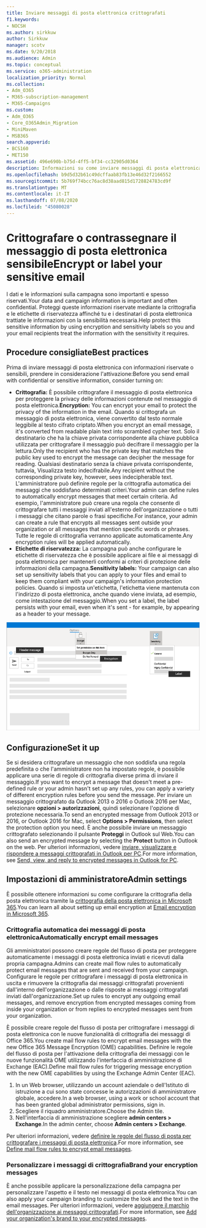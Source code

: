 ```yaml
---
title: Inviare messaggi di posta elettronica crittografati
f1.keywords:
- NOCSH
ms.author: sirkkuw
author: Sirkkuw
manager: scotv
ms.date: 9/20/2018
ms.audience: Admin
ms.topic: conceptual
ms.service: o365-administration
localization_priority: Normal
ms.collection:
- Adm_O365
- M365-subscription-management
- M365-Campaigns
ms.custom:
- Adm_O365
- Core_O365Admin_Migration
- MiniMaven
- MSB365
search.appverid:
- BCS160
- MET150
ms.assetid: 496e690b-b75d-4ff5-bf34-cc32905d0364
description: Informazioni su come inviare messaggi di posta elettronica crittografati tramite Outlook.
ms.openlocfilehash: b9d5d32b61c49dcffaab83fb13e46d32f2166552
ms.sourcegitcommit: 5b769f74bcc76ac8d38aad815d1728824783cd9f
ms.translationtype: MT
ms.contentlocale: it-IT
ms.lasthandoff: 07/08/2020
ms.locfileid: "45080028"
---
```

# <a name="encrypt-or-label-your-sensitive-email"></a><span data-ttu-id="c833b-103">Crittografare o contrassegnare il messaggio di posta elettronica sensibile</span><span class="sxs-lookup"><span data-stu-id="c833b-103">Encrypt or label your sensitive email</span></span>

<span data-ttu-id="c833b-104">I dati e le informazioni sulla campagna sono importanti e spesso riservati.</span><span class="sxs-lookup"><span data-stu-id="c833b-104">Your data and campaign information is important and often confidential.</span></span> <span data-ttu-id="c833b-105">Proteggi queste informazioni riservate mediante la crittografia e le etichette di riservatezza affinché tu e i destinatari di posta elettronica trattiate le informazioni con la sensibilità necessaria.</span><span class="sxs-lookup"><span data-stu-id="c833b-105">Help protect this sensitive information by using encryption and sensitivity labels so you and your email recipients treat the information with the sensitivity it requires.</span></span>


## <a name="best-practices"></a><span data-ttu-id="c833b-106">Procedure consigliate</span><span class="sxs-lookup"><span data-stu-id="c833b-106">Best practices</span></span>

<span data-ttu-id="c833b-107">Prima di inviare messaggi di posta elettronica con informazioni riservate o sensibili, prendere in considerazione l'attivazione:</span><span class="sxs-lookup"><span data-stu-id="c833b-107">Before you send email with confidential or sensitive information, consider turning on:</span></span>

- <span data-ttu-id="c833b-108">**Crittografia:** È possibile crittografare il messaggio di posta elettronica per proteggere la privacy delle informazioni contenute nel messaggio di posta elettronica.</span><span class="sxs-lookup"><span data-stu-id="c833b-108">**Encryption:** You can encrypt your email to protect the privacy of the information in the email.</span></span> <span data-ttu-id="c833b-109">Quando si crittografa un messaggio di posta elettronica, viene convertito dal testo normale leggibile al testo cifrato criptato.</span><span class="sxs-lookup"><span data-stu-id="c833b-109">When you encrypt an email message, it's converted from readable plain text into scrambled cypher text.</span></span> <span data-ttu-id="c833b-110">Solo il destinatario che ha la chiave privata corrispondente alla chiave pubblica utilizzata per crittografare il messaggio può decifrare il messaggio per la lettura.</span><span class="sxs-lookup"><span data-stu-id="c833b-110">Only the recipient who has the private key that matches the public key used to encrypt the message can decipher the message for reading.</span></span> <span data-ttu-id="c833b-111">Qualsiasi destinatario senza la chiave privata corrispondente, tuttavia, Visualizza testo indecifrabile.</span><span class="sxs-lookup"><span data-stu-id="c833b-111">Any recipient without the corresponding private key, however, sees indecipherable text.</span></span> <span data-ttu-id="c833b-112">L'amministratore può definire regole per la crittografia automatica dei messaggi che soddisfano determinati criteri.</span><span class="sxs-lookup"><span data-stu-id="c833b-112">Your admin can define rules to automatically encrypt messages that meet certain criteria.</span></span> <span data-ttu-id="c833b-113">Ad esempio, l'amministratore può creare una regola che consente di crittografare tutti i messaggi inviati all'esterno dell'organizzazione o tutti i messaggi che citano parole o frasi specifiche.</span><span class="sxs-lookup"><span data-stu-id="c833b-113">For instance, your admin can create a rule that encrypts all messages sent outside your organization or all messages that mention specific words or phrases.</span></span> <span data-ttu-id="c833b-114">Tutte le regole di crittografia verranno applicate automaticamente.</span><span class="sxs-lookup"><span data-stu-id="c833b-114">Any encryption rules will be applied automatically.</span></span>
- <span data-ttu-id="c833b-115">**Etichette di riservatezza:** La campagna può anche configurare le etichette di riservatezza che è possibile applicare ai file e ai messaggi di posta elettronica per mantenerli conformi ai criteri di protezione delle informazioni della campagna.</span><span class="sxs-lookup"><span data-stu-id="c833b-115">**Sensitivity labels:** Your campaign can also set up sensitivity labels that you can apply to your files and email to keep them compliant with your campaign's information protection policies.</span></span> <span data-ttu-id="c833b-116">Quando si imposta un'etichetta, l'etichetta viene mantenuta con l'indirizzo di posta elettronica, anche quando viene inviata, ad esempio, come intestazione del messaggio.</span><span class="sxs-lookup"><span data-stu-id="c833b-116">When you set a label, the label persists with your email, even when it's sent - for example, by appearing as a header to your message.</span></span>

![Diagramma di un messaggio di posta elettronica con callout per le etichette e la crittografia](../media/m365-campaign-email-encrypt.png)


## <a name="set-it-up"></a><span data-ttu-id="c833b-118">Configurazione</span><span class="sxs-lookup"><span data-stu-id="c833b-118">Set it up</span></span>

<span data-ttu-id="c833b-119">Se si desidera crittografare un messaggio che non soddisfa una regola predefinita o che l'amministratore non ha impostato regole, è possibile applicare una serie di regole di crittografia diverse prima di inviare il messaggio.</span><span class="sxs-lookup"><span data-stu-id="c833b-119">If you want to encrypt a message that doesn't meet a pre-defined rule or your admin hasn't set up any rules, you can apply a variety of different encryption rules before you send the message.</span></span> <span data-ttu-id="c833b-120">Per inviare un messaggio crittografato da Outlook 2013 o 2016 o Outlook 2016 per Mac, selezionare **opzioni > autorizzazioni**, quindi selezionare l'opzione di protezione necessaria.</span><span class="sxs-lookup"><span data-stu-id="c833b-120">To send an encrypted message from Outlook 2013 or 2016, or Outlook 2016 for Mac, select **Options > Permissions**, then select the protection option you need.</span></span> <span data-ttu-id="c833b-121">È anche possibile inviare un messaggio crittografato selezionando il pulsante **Proteggi** in Outlook sul Web.</span><span class="sxs-lookup"><span data-stu-id="c833b-121">You can also send an encrypted message by selecting the **Protect** button in Outlook on the web.</span></span> <span data-ttu-id="c833b-122">Per ulteriori informazioni, vedere [inviare, visualizzare e rispondere a messaggi crittografati in Outlook per PC](https://support.microsoft.com/en-us/office/send-view-and-reply-to-encrypted-messages-in-outlook-for-pc-eaa43495-9bbb-4fca-922a-df90dee51980).</span><span class="sxs-lookup"><span data-stu-id="c833b-122">For more information, see [Send, view, and reply to encrypted messages in Outlook for PC](https://support.microsoft.com/en-us/office/send-view-and-reply-to-encrypted-messages-in-outlook-for-pc-eaa43495-9bbb-4fca-922a-df90dee51980).</span></span>

## <a name="admin-settings"></a><span data-ttu-id="c833b-123">Impostazioni di amministratore</span><span class="sxs-lookup"><span data-stu-id="c833b-123">Admin settings</span></span>

<span data-ttu-id="c833b-124">È possibile ottenere informazioni su come configurare la crittografia della posta elettronica tramite la [crittografia della posta elettronica in Microsoft 365](https://docs.microsoft.com/microsoft-365/compliance/email-encryption).</span><span class="sxs-lookup"><span data-stu-id="c833b-124">You can learn all about setting up email encryption at [Email encryption in Microsoft 365](https://docs.microsoft.com/microsoft-365/compliance/email-encryption).</span></span>

### <a name="automatically-encrypt-email-messages"></a><span data-ttu-id="c833b-125">Crittografia automatica dei messaggi di posta elettronica</span><span class="sxs-lookup"><span data-stu-id="c833b-125">Automatically encrypt email messages</span></span>

<span data-ttu-id="c833b-126">Gli amministratori possono creare regole del flusso di posta per proteggere automaticamente i messaggi di posta elettronica inviati e ricevuti dalla propria campagna.</span><span class="sxs-lookup"><span data-stu-id="c833b-126">Admins can create mail flow rules to automatically protect email messages that are sent and received from your campaign.</span></span> <span data-ttu-id="c833b-127">Configurare le regole per crittografare i messaggi di posta elettronica in uscita e rimuovere la crittografia dai messaggi crittografati provenienti dall'interno dell'organizzazione o dalle risposte ai messaggi crittografati inviati dall'organizzazione.</span><span class="sxs-lookup"><span data-stu-id="c833b-127">Set up rules to encrypt any outgoing email messages, and remove encryption from encrypted messages coming from inside your organization or from replies to encrypted messages sent from your organization.</span></span> 

<span data-ttu-id="c833b-128">È possibile creare regole del flusso di posta per crittografare i messaggi di posta elettronica con le nuove funzionalità di crittografia dei messaggi di Office 365.</span><span class="sxs-lookup"><span data-stu-id="c833b-128">You create mail flow rules to encrypt email messages with the new Office 365 Message Encryption (OME) capabilities.</span></span> <span data-ttu-id="c833b-129">Definire le regole del flusso di posta per l'attivazione della crittografia dei messaggi con le nuove funzionalità OME utilizzando l'interfaccia di amministrazione di Exchange (EAC).</span><span class="sxs-lookup"><span data-stu-id="c833b-129">Define mail flow rules for triggering message encryption with the new OME capabilities by using the Exchange Admin Center (EAC).</span></span> 

1. <span data-ttu-id="c833b-130">In un Web browser, utilizzando un account aziendale o dell'Istituto di istruzione a cui sono state concesse le autorizzazioni di amministratore globale, accedere.</span><span class="sxs-lookup"><span data-stu-id="c833b-130">In a web browser, using a work or school account that has been granted global administrator permissions, sign in.</span></span> 
2. <span data-ttu-id="c833b-131">Scegliere il riquadro amministratore.</span><span class="sxs-lookup"><span data-stu-id="c833b-131">Choose the Admin tile.</span></span> 
3. <span data-ttu-id="c833b-132">Nell'interfaccia di amministrazione scegliere **admin centers > Exchange**.</span><span class="sxs-lookup"><span data-stu-id="c833b-132">In the admin center, choose **Admin centers > Exchange**.</span></span> 

<span data-ttu-id="c833b-133">Per ulteriori informazioni, vedere [definire le regole del flusso di posta per crittografare i messaggi di posta elettronica](https://docs.microsoft.com/microsoft-365/compliance/define-mail-flow-rules-to-encrypt-email).</span><span class="sxs-lookup"><span data-stu-id="c833b-133">For more information, see [Define mail flow rules to encrypt email messages](https://docs.microsoft.com/microsoft-365/compliance/define-mail-flow-rules-to-encrypt-email).</span></span>

### <a name="brand-your-encryption-messages"></a><span data-ttu-id="c833b-134">Personalizzare i messaggi di crittografia</span><span class="sxs-lookup"><span data-stu-id="c833b-134">Brand your encryption messages</span></span>

<span data-ttu-id="c833b-135">È anche possibile applicare la personalizzazione della campagna per personalizzare l'aspetto e il testo nei messaggi di posta elettronica.</span><span class="sxs-lookup"><span data-stu-id="c833b-135">You can also apply your campaign branding to customize the look and the text in the email messages.</span></span> <span data-ttu-id="c833b-136">Per ulteriori informazioni, vedere [aggiungere il marchio dell'organizzazione ai messaggi crittografati](https://docs.microsoft.com/microsoft-365/compliance/email-encryption).</span><span class="sxs-lookup"><span data-stu-id="c833b-136">For more information, see [Add your organization's brand to your encrypted messages](https://docs.microsoft.com/microsoft-365/compliance/email-encryption).</span></span>

